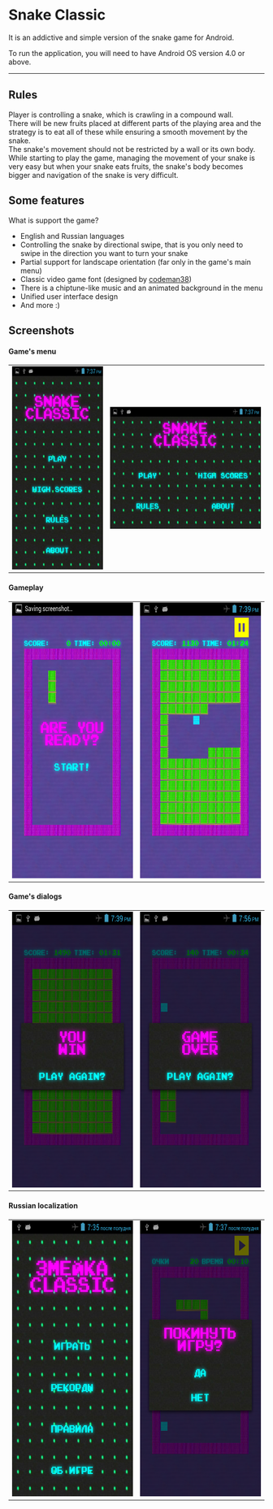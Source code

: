 <h1>Snake Classic</h1>
<p>It is an addictive and simple version of the snake game for Android.</p>
<p>To run the application, you will need to have Android OS version 4.0 or above.</p>
<hr />
<h2>Rules</h2>
<p>Player is controlling a snake, which is crawling in a compound wall.<br />There will be new fruits placed at different parts of the playing area and the strategy is to eat all of these while ensuring a smooth movement by the snake.<br />The snake's movement should not be restricted by a wall or its own body.<br />While starting to play the game, managing the movement of your snake is very easy but when your snake eats fruits, the snake's body becomes bigger and navigation of the snake is very difficult.</p>
<h2>Some features</h2>
<p>What is support the game?</p>
<ul>
  <li>English and Russian languages</li>
  <li>Controlling the snake by directional swipe, that is you only need to swipe in the direction you want to turn your snake</li>
  <li>Partial support for landscape orientation (far only in the game's main menu)</li>
  <li>Classic video game font (designed by <a href="http://zone38.net/">codeman38</a>)</li>
  <li>There is a chiptune-like music and an animated background in the menu </li>
  <li>Unified user interface design</li>
  <li>And more :)</li>
</ul>
<h2>Screenshots</h2>
<h4>Game's menu</h4>
<table>
  <tr>
    <td><img src="screenshots/menu_0_en.png" alt="game's menu, portrait, English" width="240" height="400"></td>
    <td><img src="screenshots/menu_1_en.png" alt="game's menu, landscape, English" width="400" height="240"></td>
  </td>
</table>
<h4>Gameplay</h4>
<table>
  <tr>
    <td><img src="screenshots/game_0_en.png" alt="gameplay, start dialog, English" width="326" height="543"></td>
    <td><img src="screenshots/game_2_en.png" alt="gameplay, game stage, English" width="326" height="543"></td>
  </td>
</table>
<h4>Game's dialogs</h4>
<table>
  <tr>
    <td><img src="screenshots/dialog_0_en.png" alt="you win, dialog, English" width="326" height="543"></td>
    <td><img src="screenshots/dialog_1_en.png" alt="game over, dialog, English" width="326" height="543"></td>
  </td>
</table>
<h4>Russian localization</h4>
<table>
  <tr>
    <td><img src="screenshots/menu_0_ru.png" alt="game's menu, portrait, Russian" width="326" height="543"></td>
    <td><img src="screenshots/dialog_0_ru.png" alt="do you want to quit, dialog, Russian" width="326" height="543"></td>
  </td>
</table>
